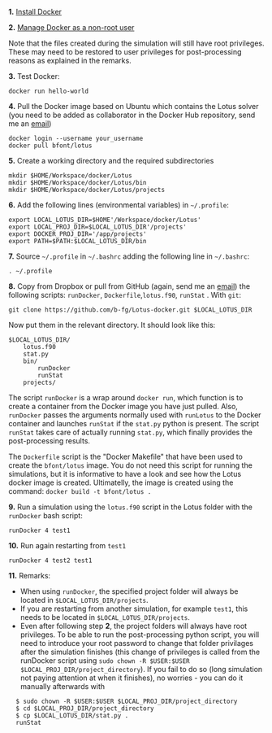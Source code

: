 **1.** [Install Docker](https://docs.docker.com/install/linux/docker-ce/ubuntu/)

**2.** [Manage Docker as a non-root user](https://docs.docker.com/install/linux/linux-postinstall/)

Note that the files created during the simulation will still have root privileges. These may need to be restored to user privileges for post-processing reasons as explained in the remarks.

**3.** Test Docker: 
```
docker run hello-world
```

**4.** Pull the Docker image based on Ubuntu which contains the Lotus solver (you need to be added as collaborator in the Docker Hub repository, send me an [email](mailto:b.fontgarcia@soton.ac.uk))

```
docker login --username your_username
docker pull bfont/lotus
```

**5.** Create a working directory and the required subdirectories

```
mkdir $HOME/Workspace/docker/Lotus
mkdir $HOME/Workspace/docker/Lotus/bin
mkdir $HOME/Workspace/docker/Lotus/projects
```

**6.** Add the following lines (environmental variables) in `~/.profile`:

```
export LOCAL_LOTUS_DIR=$HOME'/Workspace/docker/Lotus'
export LOCAL_PROJ_DIR=$LOCAL_LOTUS_DIR'/projects'
export DOCKER_PROJ_DIR='/app/projects'
export PATH=$PATH:$LOCAL_LOTUS_DIR/bin
```

**7.** Source `~/.profile` in `~/.bashrc` adding the following line in `~/.bashrc`:

```
. ~/.profile
```

**8.** Copy from Dropbox or pull from GitHub (again, send me an [email](mailto:b.fontgarcia@soton.ac.uk)) the following scripts: `runDocker`, `Dockerfile`,`lotus.f90`, `runStat` . With `git`:

```
git clone https://github.com/b-fg/Lotus-docker.git $LOCAL_LOTUS_DIR
```
Now put them in the relevant directory. It should look like this:
```
$LOCAL_LOTUS_DIR/
    lotus.f90
    stat.py
    bin/
        runDocker
        runStat
    projects/
```

The script `runDocker` is a wrap around `docker run`, which function is to create a container from the Docker image you have just pulled. Also, `runDocker` passes the arguments normally used with `runLotus` to the Docker container and launches `runStat` if the `stat.py` python is present. The script `runStat` takes care of actually running `stat.py`, which finally provides the post-processing results. 

The `Dockerfile` script is the "Docker Makefile" that have been used to create the `bfont/lotus` image. You do not need this script for running the simulations, but it is informative to have a look and see how the Lotus docker image is created. Ultimatelly, the image is created using the command: `docker build -t bfont/lotus .`

**9.** Run a simulation using the `lotus.f90` script in the Lotus folder with the `runDocker` bash script:

```
runDocker 4 test1
```

**10.** Run again restarting from `test1`

```
runDocker 4 test2 test1
```

**11.** Remarks:

- When using `runDocker`, the specified project folder will always be located in `$LOCAL_LOTUS_DIR/projects`.
- If you are restarting from another simulation, for example `test1`,  this needs to be located in `$LOCAL_LOTUS_DIR/projects`.
- Even after following step **2**, the project folders will always have root privileges. To be able to run the post-processing python script, you will need to introduce your root password to change that folder privilages after the simulation finishes (this change of privileges is called from the runDocker script using `sudo chown -R $USER:$USER $LOCAL_PROJ_DIR/project_directory`). If you fail to do so (long simulation not paying attention at when it finishes), no worries - you can do it manually afterwards with

```
  $ sudo chown -R $USER:$USER $LOCAL_PROJ_DIR/project_directory
  $ cd $LOCAL_PROJ_DIR/project_directory
  $ cp $LOCAL_LOTUS_DIR/stat.py .
  runStat
```